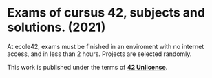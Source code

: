 # Exams of cursus 42, subjects and solutions. (2021)

At ecole42, exams must be finished in an enviroment with no internet access, and in less than 2 hours. 
Projects are selected randomly.

This work is published under the terms of **[42 Unlicense](https://github.com/gcamerli/42unlicense)**.
